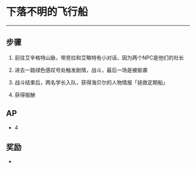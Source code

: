 # 下落不明的飞行船

---

## 步骤

1. 前往艾辛格特山脉，带劳拉和艾略特有小对话，因为两个NPC是他们的社长

2. 进去一路绿色感叹号处触发剧情，战斗，最后一场是被偷袭

3. 战斗结束后，两名学长入队，获得海贝尔的人物情报「拯救定期船」

4. 获得报酬

## AP

- 4

## 奖励

- 